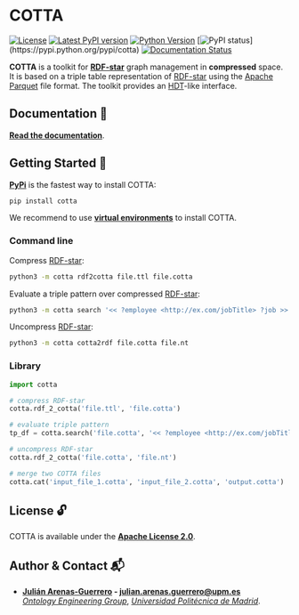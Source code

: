 # COTTA

[![License](https://img.shields.io/pypi/l/cotta.svg)](https://github.com/arenas-guerrero-julian/cotta/blob/main/LICENSE)
[![Latest PyPI version](https://img.shields.io/pypi/v/cotta?style=flat)](https://pypi.python.org/pypi/cotta)
[![Python Version](https://img.shields.io/pypi/pyversions/cotta.svg)](https://pypi.python.org/pypi/cott)
[![PyPI status](https://img.shields.io:/pypi/status/cotta?)](https://pypi.python.org/pypi/cotta)
[![Documentation Status](https://readthedocs.org/projects/cotta/badge/?version=latest)](https://cotta.readthedocs.io/en/latest/?badge=latest)

**COTTA** is a toolkit for **[RDF-star](https://w3c.github.io/rdf-star/cg-spec/2021-12-17.html)** graph management in **compressed** space. It is based on a triple table representation of [RDF-star](https://w3c.github.io/rdf-star/cg-spec/2021-12-17.html) using the [Apache Parquet](https://parquet.apache.org/) file format. The toolkit provides an [HDT](https://www.rdfhdt.org/)-like interface.

## Documentation :bookmark_tabs:

**[Read the documentation](https://cotta.readthedocs.io/en/latest/documentation/)**.

## Getting Started :rocket:

**[PyPi](https://pypi.org/project/cotta/)** is the fastest way to install COTTA:
```bash
pip install cotta
```

We recommend to use **[virtual environments](https://docs.python.org/3/library/venv.html#)** to install COTTA.

### Command line

Compress [RDF-star](https://w3c.github.io/rdf-star/cg-spec/2021-12-17.html):
```bash
python3 -m cotta rdf2cotta file.ttl file.cotta
```

Evaluate a triple pattern over compressed [RDF-star](https://w3c.github.io/rdf-star/cg-spec/2021-12-17.html):
```bash
python3 -m cotta search '<< ?employee <http://ex.com/jobTitle> ?job >> <http://ex.com/accordingTo> <http://ex.com/employee/22>'
```

Uncompress [RDF-star](https://w3c.github.io/rdf-star/cg-spec/2021-12-17.html):
```bash
python3 -m cotta cotta2rdf file.cotta file.nt
```

### Library

```python
import cotta

# compress RDF-star
cotta.rdf_2_cotta('file.ttl', 'file.cotta')

# evaluate triple pattern
tp_df = cotta.search('file.cotta', '<< ?employee <http://ex.com/jobTitle> ?job >> <http://ex.com/accordingTo> <http://ex.com/employee/22>')

# uncompress RDF-star
cotta.rdf_2_cotta('file.cotta', 'file.nt')

# merge two COTTA files
cotta.cat('input_file_1.cotta', 'input_file_2.cotta', 'output.cotta')
```


## License :unlock:

COTTA is available under the **[Apache License 2.0](https://github.com/cotta/cotta/blob/main/LICENSE)**.

## Author & Contact :mailbox_with_mail:

- **[Julián Arenas-Guerrero](https://github.com/arenas-guerrero-julian/) - [julian.arenas.guerrero@upm.es](mailto:julian.arenas.guerrero@upm.es)**  
*[Ontology Engineering Group](https://oeg.fi.upm.es)*, *[Universidad Politécnica de Madrid](https://www.upm.es/internacional)*.